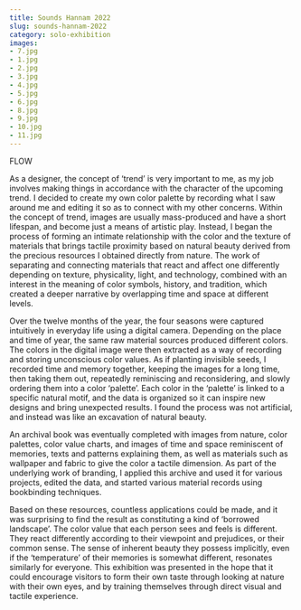 ```yaml
---
title: Sounds Hannam 2022
slug: sounds-hannam-2022
category: solo-exhibition
images:
- 7.jpg
- 1.jpg
- 2.jpg
- 3.jpg
- 4.jpg
- 5.jpg
- 6.jpg
- 8.jpg
- 9.jpg
- 10.jpg
- 11.jpg
---
```


FLOW

As a designer, the concept of ‘trend’ is very important to me, as my job involves making things in accordance with the character of the upcoming trend. I decided to create my own color palette by recording what I saw around me and editing it so as to connect with my other concerns. Within the concept of trend, images are usually mass-produced and have a short lifespan, and become just a means of artistic play. Instead, I began the process of forming an intimate relationship with the color and the texture of materials that brings tactile proximity based on natural beauty derived from the precious resources I obtained directly from nature. The work of separating and connecting materials that react and affect one differently depending on texture, physicality, light, and technology, combined with an interest in the meaning of color symbols, history, and tradition, which created a deeper narrative by overlapping time and space at different levels.

Over the twelve months of the year, the four seasons were captured intuitively in everyday life using a digital camera. Depending on the place and time of year, the same raw material sources produced different colors. The colors in the digital image were then extracted as a way of recording and storing unconscious color values. As if planting invisible seeds, I recorded time and memory together, keeping the images for a long time, then taking them out, repeatedly reminiscing and reconsidering, and slowly ordering them into a color ‘palette’. Each color in the ‘palette’  is linked to a specific natural motif, and the data is organized so it can inspire new designs and bring unexpected results. I found the process was not artificial, and instead was  like an excavation of natural beauty.

An archival book was eventually completed with images from nature, color palettes, color value charts, and images of time and space reminiscent of memories, texts and patterns explaining them, as well as materials such as wallpaper and fabric to give the color a tactile dimension. As part of the underlying work of branding, I applied this archive and used it for various projects, edited the data, and started various material records using bookbinding techniques.

Based on these resources, countless applications could be made, and it was surprising to find the result as constituting a kind of ‘borrowed landscape’. The color value that each person sees and feels is different. They react differently according to their viewpoint and prejudices, or their common sense. The sense of inherent beauty they possess implicitly, even if the ‘temperature’ of their memories is somewhat different, resonates similarly for everyone. This exhibition was presented in the hope that it could encourage visitors to form their own taste through looking at nature with their own eyes, and by training themselves through direct visual and tactile experience.
